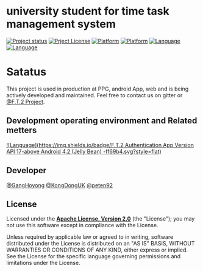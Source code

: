 # university student for time task management system
[![Project status](https://img.shields.io/badge/status-active-brightgreen.svg)](#status)
[![Prject License](https://img.shields.io/crates/l/rustc-serialize.svg)](#License)
[![Platform](https://img.shields.io/badge/platform-Android-green.svg?style=flat)](https://github.com/GangHoyong/F.T.2/tree/master/Android)
[![Platform](https://img.shields.io/badge/platform-Web-green.svg?style=flat)](https://github.com/GangHoyong/F.T.2)
[![Language](https://img.shields.io/badge/Language-Java-ligthgrey.svg?style=flat)](#Language)
[![Language](https://img.shields.io/badge/Language-C++-ligthgrey.svg?style=flat)](#Language)



# Satatus
This project is used in production at PPG, android App, web and is being actively developed and maintained. Feel free to contact us on gitter or [@F.T.2 Project](https://github.com/GangHoyong/F.T.2/issues).

## Development operating environment and Related metters
[![Language](https://img.shields.io/badge/F.T.2 Authentication App Version API 17-above Android 4.2 (Jelly Bean) -ff69b4.svg?style=flat)](#Language)


## Developer
[@GangHoyong](https://github.com/GangHoyong)
[@KongDongUK](https://github.com/KongDongUk)
[@peten92](https://github.com/peten92)

## License
Licensed under the **[Apache License, Version 2.0](http://www.apache.org/licenses/LICENSE-2.0)** (the "License");
you may not use this software except in compliance with the License.

Unless required by applicable law or agreed to in writing, software
distributed under the License is distributed on an "AS IS" BASIS,
WITHOUT WARRANTIES OR CONDITIONS OF ANY KIND, either express or implied.
See the License for the specific language governing permissions and
limitations under the License.
